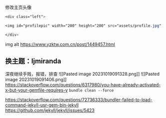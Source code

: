 修改主页头像
```scss
<div class="left">

<img id="profilepic" width="200" height="200" src="assets/profile.jpg" alt="Profile">

</div>
```
img alt
https://www.yzktw.com.cn/post/1449457.html



## 换主题：ljmiranda
深夜继续手贱，报错，排查
![[Pasted image 20231019091328.png]]
![[Pasted image 20231019091406.png]]
https://stackoverflow.com/questions/6317980/you-have-already-activated-x-but-your-gemfile-requires-y
`bundle clean --force`

https://stackoverflow.com/questions/72736333/bundler-failed-to-load-command-jekyll-usr-gem-bin-jekyll
https://github.com/jekyll/jekyll/issues/5423
